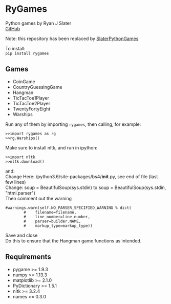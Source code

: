 # RyGames

Python games by Ryan J Slater<br>
[GitHub](https://github.com/rjslater2000/RyGames)

Note: this repository has been replaced by [SlaterPythonGames](https://github.com/rjslater2000/SlaterPythonGames)

To install:<br>
`pip install rygames`

## Games

* CoinGame
* CountryGuessingGame
* Hangman
* TicTacToe1Player
* TicTacToe2Player
* TwentyFortyEight
* Warships

Run any of them by importing `rygames`, then calling, for example:

```
>>import rygames as rg
>>rg.Warships()
```

Make sure to install nltk, and run in ipython:

```
>>import nltk
>>nltk.download()
```

and:<br>
Change Here: /python3.6/site-packages/bs4/__init__.py, see end of file (last few lines)<br>
Change: soup = BeautifulSoup(sys.stdin) to soup = BeautifulSoup(sys.stdin, "html.parser")<br>
Then comment out the warning

```
#warnings.warn(self.NO_PARSER_SPECIFIED_WARNING % dict(
        #    filename=filename,
        #    line_number=line_number,
        #    parser=builder.NAME,
        #    markup_type=markup_type))
```

Save and close<br>
Do this to ensure that the Hangman game functions as intended.

## Requirements

* pygame >= 1.9.3
* numpy >= 1.13.3
* matplotlib >= 2.1.0
* PyDictionary >= 1.5.1
* nltk >= 3.2.4
* names >= 0.3.0

